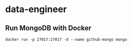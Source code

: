 # data-engineer

## Run MongoDB with Docker

```commandline
docker run -p 27017:27017 -d --name github-mongo mongo
```